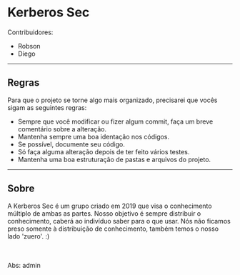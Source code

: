 # Kerberos Sec
Contribuidores:
<ul>
<li>Robson</li>
<li>Diego</li>
</ul>
<hr>
<h2>Regras</h2>
Para que o projeto se torne algo mais organizado, precisarei que vocês sigam as seguintes regras:
<ul>
<li>Sempre que você modificar ou fizer algum commit, faça um breve comentário sobre a alteração.</li>
<li>Mantenha sempre uma boa identação nos códigos.</li>
<li>Se possível, documente seu código.</li>
<li>Só faça alguma alteração depois de ter feito vários testes.</li>
<li>Mantenha uma boa estruturação de pastas e arquivos do projeto.</li>
</ul>
<hr>
<h2>Sobre</h2>
A Kerberos Sec é um grupo criado em 2019 que visa o conhecimento múltiplo de ambas as partes. Nosso objetivo é sempre distribuir o conhecimento, caberá ao indivíduo saber para o que usar. Nós não ficamos preso somente à distribuição de conhecimento, também temos o nosso lado 'zuero'. :)

<br><br>Abs: admin
